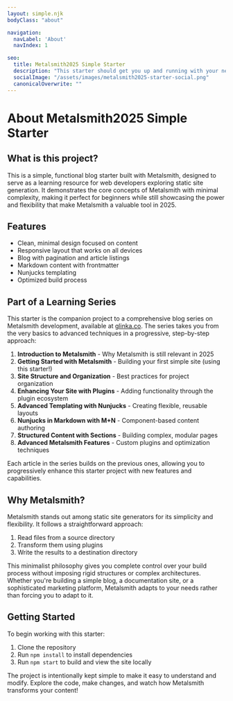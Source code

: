 ```yaml
---
layout: simple.njk
bodyClass: "about"

navigation:
  navLabel: 'About'
  navIndex: 1

seo:
  title: Metalsmith2025 Simple Starter
  description: "This starter should get you up and running with your new favorite static site generator Metalsmith"
  socialImage: "/assets/images/metalsmith2025-starter-social.png"
  canonicalOverwrite: ""
---
```

# About Metalsmith2025 Simple Starter

## What is this project?

This is a simple, functional blog starter built with Metalsmith, designed to serve as a learning resource for web developers exploring static site generation. It demonstrates the core concepts of Metalsmith with minimal complexity, making it perfect for beginners while still showcasing the power and flexibility that make Metalsmith a valuable tool in 2025.

## Features

- Clean, minimal design focused on content
- Responsive layout that works on all devices
- Blog with pagination and article listings
- Markdown content with frontmatter
- Nunjucks templating
- Optimized build process

## Part of a Learning Series

This starter is the companion project to a comprehensive blog series on Metalsmith development, available at [glinka.co](https://glinka.co/blog/). The series takes you from the very basics to advanced techniques in a progressive, step-by-step approach:

1. **Introduction to Metalsmith** - Why Metalsmith is still relevant in 2025
2. **Getting Started with Metalsmith** - Building your first simple site (using this starter!)
3. **Site Structure and Organization** - Best practices for project organization
4. **Enhancing Your Site with Plugins** - Adding functionality through the plugin ecosystem
5. **Advanced Templating with Nunjucks** - Creating flexible, reusable layouts
6. **Nunjucks in Markdown with M+N** - Component-based content authoring
7. **Structured Content with Sections** - Building complex, modular pages
8. **Advanced Metalsmith Features** - Custom plugins and optimization techniques

Each article in the series builds on the previous ones, allowing you to progressively enhance this starter project with new features and capabilities.

## Why Metalsmith?

Metalsmith stands out among static site generators for its simplicity and flexibility. It follows a straightforward approach:

1. Read files from a source directory
2. Transform them using plugins
3. Write the results to a destination directory

This minimalist philosophy gives you complete control over your build process without imposing rigid structures or complex architectures. Whether you're building a simple blog, a documentation site, or a sophisticated marketing platform, Metalsmith adapts to your needs rather than forcing you to adapt to it.

## Getting Started

To begin working with this starter:

1. Clone the repository
2. Run `npm install` to install dependencies
3. Run `npm start` to build and view the site locally

The project is intentionally kept simple to make it easy to understand and modify. Explore the code, make changes, and watch how Metalsmith transforms your content!
